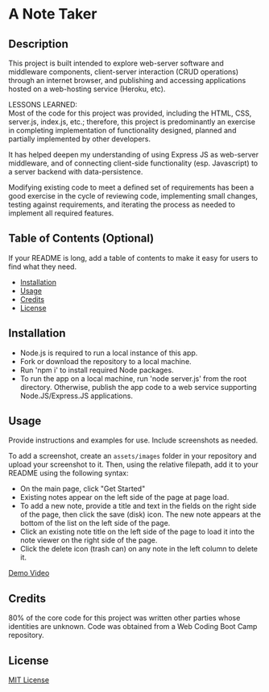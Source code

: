 # A Note Taker

## Description

This project is built intended to explore web-server software and middleware components, client-server interaction (CRUD operations) through an internet browser, and publishing and accessing applications hosted on a web-hosting service (Heroku, etc).

LESSONS LEARNED:  
Most of the code for this project was provided, including the HTML, CSS, server.js, index.js, etc.; therefore, this project is predominantly an exercise in completing implementation of functionality designed, planned and partially implemented by other developers.

It has helped deepen my understanding of using Express JS as web-server middleware, and of connecting client-side functionality (esp. Javascript) to a server backend with data-persistence.

Modifying existing code to meet a defined set of requirements has been a good exercise in the cycle of reviewing code, implementing small changes, testing against requirements, and iterating the process as needed to implement all required features.
 

## Table of Contents (Optional)

If your README is long, add a table of contents to make it easy for users to find what they need.

- [Installation](#installation)
- [Usage](#usage)
- [Credits](#credits)
- [License](#license)

## Installation

- Node.js is required to run a local instance of this app.
- Fork or download the repository to a local machine.
- Run 'npm i' to install required Node packages.
- To run the app on a local machine, run 'node server.js' from the root directory.  Otherwise, publish the app code to a web service supporting Node.JS/Express.JS applications.

## Usage

Provide instructions and examples for use. Include screenshots as needed.

To add a screenshot, create an `assets/images` folder in your repository and upload your screenshot to it. Then, using the relative filepath, add it to your README using the following syntax:

- On the main page, click "Get Started"
- Existing notes appear on the left side of the page at page load.
- To add a new note, provide a title and text in the fields on the right side of the page, then click the save (disk) icon.  The new note appears at the bottom of the list on the left side of the page.
- Click an existing note title on the left side of the page to load it into the note viewer on the right side of the page.
- Click the delete icon (trash can) on any note in the left column to delete it.


[Demo Video](assets/demo/NoteTaker.mp4)
 

## Credits

80% of the core code for this project was written other parties whose identities are unknown.  Code was obtained from a Web Coding Boot Camp repository.

## License

[MIT License](/LICENSE)


